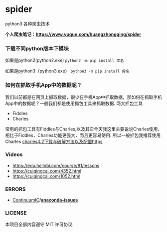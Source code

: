# spider

python3 各种爬虫技术

**个人爬虫笔记：https://www.yuque.com/huangzhongqing/spider**

### 下载不同python版本下模块

如果是python2(python2.exe)
`python2 -m pip install 库名`

如果是python3（python3.exe）
`python3 -m pip install 库名`

### 如何在抓取手机App中的数据呢？

我们以前都是在网页上抓取数据，很少在手机App中抓取数据，那如何在抓取手机App中的数据呢？一般我们都是使用抓包工具来抓取数据.
两大抓包工具

* Fiddles
* Charles

常用的抓包工具有Fiddles与Charles,以及其它今天我这里主要说说Charles使用，相比于Fiddles，Charles功能更强大，而且更容易使用. 所以一般抓包我推荐使用Charles
[charles4.2下载与破解方法以及配置https](https://www.cnblogs.com/rrl92/p/7928770.html)

### Videos

* https://edu.hellobi.com/course/81/lessons
* https://cuiqingcai.com/4352.html
* https://cuiqingcai.com/1052.html

### ERRORS

* [ContinuumIO](https://github.com/ContinuumIO)/**[anaconda-issues](https://github.com/ContinuumIO/anaconda-issues)**

### LICENSE

本项目全部内容遵守 MIT 许可协议.
